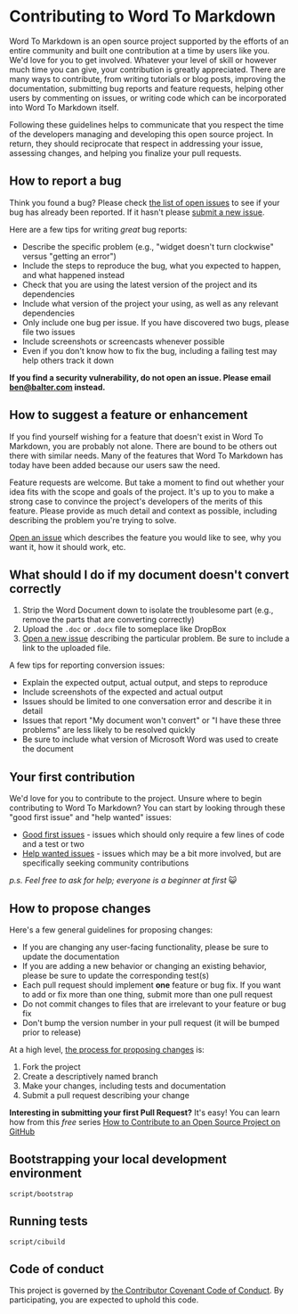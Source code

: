 # Contributing to Word To Markdown

Word To Markdown is an open source project supported by the efforts of an entire community and built one contribution at a time by users like you. We'd love for you to get involved. Whatever your level of skill or however much time you can give, your contribution is greatly appreciated. There are many ways to contribute, from writing tutorials or blog posts, improving the documentation, submitting bug reports and feature requests, helping other users by commenting on issues, or writing code which can be incorporated into Word To Markdown itself.

Following these guidelines helps to communicate that you respect the time of the developers managing and developing this open source project. In return, they should reciprocate that respect in addressing your issue, assessing changes, and helping you finalize your pull requests.



## How to report a bug

Think you found a bug? Please check [the list of open issues](https://github.com/benbalter/word-to-markdown/issues) to see if your bug has already been reported. If it hasn't please [submit a new issue](https://github.com/benbalter/word-to-markdown/issues/new).

Here are a few tips for writing *great* bug reports:

* Describe the specific problem (e.g., "widget doesn't turn clockwise" versus "getting an error")
* Include the steps to reproduce the bug, what you expected to happen, and what happened instead
* Check that you are using the latest version of the project and its dependencies
* Include what version of the project your using, as well as any relevant dependencies
* Only include one bug per issue. If you have discovered two bugs, please file two issues
* Include screenshots or screencasts whenever possible
* Even if you don't know how to fix the bug, including a failing test may help others track it down

**If you find a security vulnerability, do not open an issue. Please email ben@balter.com instead.**

## How to suggest a feature or enhancement

If you find yourself wishing for a feature that doesn't exist in Word To Markdown, you are probably not alone. There are bound to be others out there with similar needs. Many of the features that Word To Markdown has today have been added because our users saw the need.

Feature requests are welcome. But take a moment to find out whether your idea fits with the scope and goals of the project. It's up to you to make a strong case to convince the project's developers of the merits of this feature. Please provide as much detail and context as possible, including describing the problem you're trying to solve.

[Open an issue](https://github.com/benbalter/word-to-markdown/issues/new) which describes the feature you would like to see, why you want it, how it should work, etc.

## What should I do if my document doesn&#39;t convert correctly

1. Strip the Word Document down to isolate the troublesome part (e.g., remove the parts that are converting correctly)
2. Upload the `.doc` or `.docx` file to someplace like DropBox
3. [Open a new issue](https://github.com/benbalter/word-to-markdown/issues/new) describing the particular problem. Be sure to include a link to the uploaded file.

A few tips for reporting conversion issues:

* Explain the expected output, actual output, and steps to reproduce
* Include screenshots of the expected and actual output
* Issues should be limited to one conversation error and describe it in detail
* Issues that report &quot;My document won&#39;t convert&quot; or &quot;I have these three problems&quot; are less likely to be resolved quickly
* Be sure to include what version of Microsoft Word was used to create the document


## Your first contribution

We'd love for you to contribute to the project. Unsure where to begin contributing to Word To Markdown? You can start by looking through these "good first issue" and "help wanted" issues:

* [Good first issues](https://github.com/benbalter/word-to-markdown/issues?q=is%3Aissue+is%3Aopen+label%3A%22good+first+issue%22) - issues which should only require a few lines of code and a test or two
* [Help wanted issues](https://github.com/benbalter/word-to-markdown/issues?q=is%3Aissue+is%3Aopen+label%3A%22help+wanted%22) - issues which may be a bit more involved, but are specifically seeking community contributions

*p.s. Feel free to ask for help; everyone is a beginner at first* :smiley_cat:

## How to propose changes

Here's a few general guidelines for proposing changes:

* If you are changing any user-facing functionality, please be sure to update the documentation
* If you are adding a new behavior or changing an existing behavior, please be sure to update the corresponding test(s)
* Each pull request should implement **one** feature or bug fix. If you want to add or fix more than one thing, submit more than one pull request
* Do not commit changes to files that are irrelevant to your feature or bug fix
* Don't bump the version number in your pull request (it will be bumped prior to release)

At a high level, [the process for proposing changes](https://guides.github.com/introduction/flow/) is:

1. Fork the project
2. Create a descriptively named branch
3. Make your changes, including tests and documentation
4. Submit a pull request describing your change

**Interesting in submitting your first Pull Request?** It's easy! You can learn how from this *free* series [How to Contribute to an Open Source Project on GitHub](https://egghead.io/series/how-to-contribute-to-an-open-source-project-on-github)

## Bootstrapping your local development environment

`script/bootstrap`

## Running tests

`script/cibuild`

## Code of conduct

This project is governed by [the Contributor Covenant Code of Conduct](CODE_OF_CONDUCT.md). By participating, you are expected to uphold this code.

